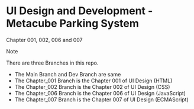 # UI Design and Development - Metacube Parking System
Chapter 001, 002, 006 and 007

> [!Note]
> There are three Branches in this repo. <br>
> - The Main Branch and Dev Branch are same <br>
> - The Chapter_001 Branch is the Chapter 001 of UI Design (HTML) <br>
> - The Chapter_002 Branch is the Chapter 002 of UI Design (CSS) <br>
> - The Chapter_006 Branch is the Chapter 006 of UI Design (JavaScript) <br>
> - The Chapter_007 Branch is the Chapter 007 of UI Design (ECMAScript) <br>
